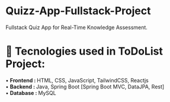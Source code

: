 # Quizz-App-Fullstack-Project
Fullstack Quiz App for Real-Time Knowledge Assessment. <br>

# 🔶 Tecnologies used in ToDoList Project:
• <b>Frontend : </b> HTML, CSS, JavaScript, TailwindCSS, Reactjs <br>
• <b>Backend  : </b> Java, Spring Boot [Spring Boot MVC, DataJPA, Rest] <br>
• <b>Database : </b> MySQL <br>
